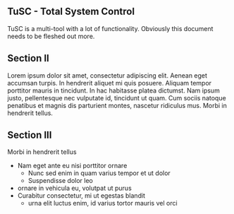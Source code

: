 
TuSC - Total System Control
---------------------------
TuSC is a multi-tool with a lot of functionality.  Obviously this document needs to be fleshed out more.


Section II
----------
Lorem ipsum dolor sit amet, consectetur adipiscing elit. Aenean eget accumsan turpis. In hendrerit aliquet mi quis posuere. Aliquam tempor porttitor mauris in tincidunt. In hac habitasse platea dictumst. Nam ipsum justo, pellentesque nec vulputate id, tincidunt ut quam. Cum sociis natoque penatibus et magnis dis parturient montes, nascetur ridiculus mus. Morbi in hendrerit tellus.


Section III
-----------
Morbi in hendrerit tellus

* Nam eget ante eu nisi porttitor ornare
    * Nunc sed enim in quam varius tempor et ut dolor
    * Suspendisse dolor leo
* ornare in vehicula eu, volutpat ut purus
* Curabitur consectetur, mi ut egestas blandit
    * urna elit luctus enim, id varius tortor mauris vel orci

